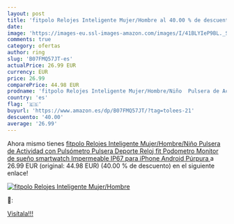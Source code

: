 ```yaml
---
layout: post
title: 'fitpolo Relojes Inteligente Mujer/Hombre al 40.00 % de descuento'
date: 
image: 'https://images-eu.ssl-images-amazon.com/images/I/41BLYIeP9BL._SL200_.jpg'
comments: true
category: ofertas
author: ring
slug: 'B07FMQ57JT-es'
actualPrice: 26.99 EUR
currency: EUR
price: 26.99
comparePrice: 44.98 EUR
prodname: 'fitpolo Relojes Inteligente Mujer/Hombre/Niño  Pulsera de Actividad con Pulsómetro Pulsera  Deporte Reloj fit Podometro Monitor de sueño smartwatch Impermeable IP67 para iPhone Android Púrpura '
country: 'es'
flag: '🇪🇸'
buyurl: 'https://www.amazon.es/dp/B07FMQ57JT/?tag=tolees-21'
descuento: '40.00'
average: '26.99'
---
```


Ahora mismo tienes [fitpolo Relojes Inteligente Mujer/Hombre/Niño  Pulsera de Actividad con Pulsómetro Pulsera  Deporte Reloj fit Podometro Monitor de sueño smartwatch Impermeable IP67 para iPhone Android Púrpura ](https://www.amazon.es/dp/B07FMQ57JT/?tag=tolees-21) a 26.99 EUR (original: 44.98 EUR) (40.00 %  de descuento) en el siguiente enlace!

[![fitpolo Relojes Inteligente Mujer/Hombre](https://images-eu.ssl-images-amazon.com/images/I/41BLYIeP9BL._SL200_.jpg)](https://www.amazon.es/dp/B07FMQ57JT/?tag=tolees-21)

🔎:


[Visítala!!!](https://www.amazon.es/dp/B07FMQ57JT/?tag=tolees-21)
